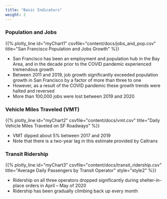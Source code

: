 ```yaml
---
title: "Basic Indicators"
weight: 2
---
```


### Population and Jobs

{{% plotly_line id="myChart1" csvfile="content/docs/jobs_and_pop.csv" title="San Francisco Population and Jobs Growth" %}}

* San Francisco has been an employment and population hub in the Bay Area, and in the decade prior to the COVID pandemic experienced tremendous growth
* Between 2011 and 2019, job growth significantly exceeded population growth in San Francisco by a factor of more than three to one
* However, as a result of the COVID pandemic these growth trends were halted and reversed
* More than 100,000 jobs were lost between 2019 and 2020

### Vehicle Miles Traveled (VMT)

{{% plotly_line id="myChart2" csvfile="content/docs/vmt.csv" title="Daily Vehicle Miles Traveled on SF Roadways" %}}

* VMT dipped about 5% between 2017 and 2019
* Note that there is a two-year lag in this estimate provided by Caltrans

### Transit Ridership

{{% plotly_line id="myChart3" csvfile="content/docs/transit_ridership.csv" title="Average Daily Passengers by Transit Operator" style="style2" %}}

* Ridership on all three operators dropped significantly during shelter-in-place orders in April – May of 2020
* Ridership has been gradually climbing back up every month
